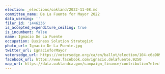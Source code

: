 ```yaml
---
election: _elections/oakland/2022-11-08.md
committee_name: De La Fuente for Mayor 2022
data_warning: ''
filer_id: '1446236'
is_accepted_expenditure_ceiling: true
is_incumbent: false
name: Ignacio De La Fuente
occupation: Business Solution Strategist
photo_url: Ignacio De La Fuente.jpg
twitter_url: IgnacioforMayor
votersedge_url: https://votersedge.org/ca/en/ballot/election/104-c6a989/address/null/zip/94611/contests/contest/24183/candidate/158497?&cty=ca%2falm&date=2022-11-08
facebook_url: https://www.facebook.com/ignacio.delafuente.9250
map_url: https://data.oaklandca.gov/campaign_finance/contribution?electionYear=2022&candidates=1446236&since=2020-02-22&until=2022-06-30
---
```

